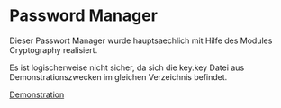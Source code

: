 # Password Manager

Dieser Passwort Manager wurde hauptsaechlich mit Hilfe des Modules Cryptography realisiert.
<p>Es ist logischerweise nicht sicher, da sich die key.key Datei aus Demonstrationszwecken im gleichen Verzeichnis befindet.</p>

[Demonstration](https://streamable.com/cr2ii9)
